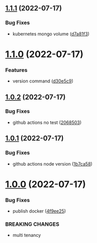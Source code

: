 ## [1.1.1](https://github.com/EddieHubCommunity/EddieBot/compare/v1.1.0...v1.1.1) (2022-07-17)


### Bug Fixes

* kubernetes mongo volume ([d7a81f3](https://github.com/EddieHubCommunity/EddieBot/commit/d7a81f33d4f45431503f2304dde2b6a8d1fb9d7f))



# [1.1.0](https://github.com/EddieHubCommunity/EddieBot/compare/v1.0.2...v1.1.0) (2022-07-17)


### Features

* version command ([d30e5c9](https://github.com/EddieHubCommunity/EddieBot/commit/d30e5c94c4eebc7f6aab59700f56cdcb703843f1))



## [1.0.2](https://github.com/EddieHubCommunity/EddieBot/compare/v1.0.1...v1.0.2) (2022-07-17)


### Bug Fixes

* github actions no test ([2068503](https://github.com/EddieHubCommunity/EddieBot/commit/206850334f6a0f3f9ede46b0de1fa289b6dda41e))



## [1.0.1](https://github.com/EddieHubCommunity/EddieBot/compare/v1.0.0...v1.0.1) (2022-07-17)


### Bug Fixes

* github actions node version ([1b7ca58](https://github.com/EddieHubCommunity/EddieBot/commit/1b7ca5859e5e2d23bb0fde4f5f82a4aacc834fd4))



# [1.0.0](https://github.com/EddieHubCommunity/EddieBot/compare/v0.19.0...v1.0.0) (2022-07-17)


### Bug Fixes

* publish docker ([4f9ee25](https://github.com/EddieHubCommunity/EddieBot/commit/4f9ee2563601088d6a7c8c468820f6eae185d59b))


### BREAKING CHANGES

* multi tenancy



